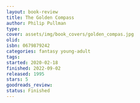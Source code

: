 ```yaml
--- 
layout: book-review 
title: The Golden Compass
author: Philip Pullman 
type: 
cover: assets/img/book_covers/golden_compas.jpg 
olid:  
isbn: 0679879242
categories: fantasy young-adult
tags:  
started: 2020-02-18
finished: 2022-09-02
released: 1995
stars: 5
goodreads_review:  
status: Finished
---  
```

